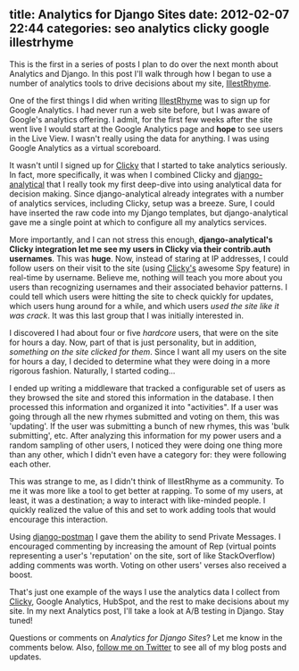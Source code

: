title: Analytics for Django Sites
date: 2012-02-07 22:44
categories: seo analytics clicky google illestrhyme
---
This is the first in a series of posts I plan to do over the next month about Analytics and Django. In this post I'll walk through how I began to use a number of analytics tools to
drive decisions about my site, [IllestRhyme](http://www.illestrhyme.com).

One of the first things I did when writing
[IllestRhyme](http://www.illestrhyme.com) was to sign up for Google
Analytics. I had never run a web site before, but I was aware of
Google's analytics offering. I admit, for the first few weeks after the
site went live I would start at the Google Analytics page and __hope__ to
see users in the Live View. I wasn't really using the data for anything.
I was using Google Analytics as a virtual scoreboard.

It wasn't until I signed up for [Clicky](http://getclicky.com/66528953)
that I started to take analytics seriously. In fact, more specifically,
it was when I combined Clicky and
[django-analytical](https://github.com/jcassee/django-analytical) that I
really took my first deep-dive into using analytical data for decision
making. Since django-analytical already integrates with a number of
analytics services, including Clicky, setup was a breeze. Sure, I could
have inserted the raw code into my Django templates, but
django-analytical gave me a single point at which to configure all my
analytics services. 

More importantly, and I can not stress this enough,
__django-analytical's Clicky integration let me see my users in Clicky via
their contrib.auth usernames__. This was __huge__. Now, instead of
staring at IP addresses, I could follow users on their visit to the site (using
[Clicky's](http://getclicky.com/66528953) awesome Spy feature) in
real-time by username. Believe me, nothing will teach you more about you
users than recognizing usernames and their associated behavior patterns.
I could tell which users were hitting the site to check quickly for
updates, which users hung around for a while, and which users _used the
site like it was crack_. It was this last group that I was initially
interested in.

<!--more-->
I discovered I had about four or five _hardcore_ users, that were on the
site for hours a day. Now, part of that is just personality, but in
addition, _something on the site clicked for them_. Since I want all my
users on the site for hours a day, I decided to determine what they were
doing in a more rigorous fashion. Naturally, I started coding...

I ended up writing a middleware that tracked a configurable set of users as
they browsed the site and stored this information in the database. I
then processed this information and organized it into "activities". If a
user was going through all the new rhymes submitted and voting on them,
this was 'updating'. If the user was submitting a bunch of new rhymes,
this was 'bulk submitting', etc. After analyzing this information for my
power users and a random sampling of other users, I noticed they were doing one thing more than any other,
which I didn't even have a category for: they were following each other.

This was strange to me, as I didn't think of IllestRhyme as a community.
To me it was more like a tool to get better at rapping. To some of my users, at least, it
was a destination; a way to interact with like-minded people. I quickly
realized the value of this and set to work adding tools that would
encourage this interaction.

Using
[django-postman](https://bitbucket.org/psam/django-postman/wiki/Home) I
gave them the ability to send Private Messages. I encouraged commenting
by increasing the amount of Rep (virtual points representing a user's
'reputation' on the site, sort of like StackOverflow) adding comments
was worth. Voting on other users' verses also received a boost. 

That's just one example of the ways I use the analytics data I collect
from [Clicky](http://getclicky.com/66528953), Google Analytics, HubSpot,
and the rest to make decisions about my site. In my next Analytics post,
I'll take a look at A/B testing in Django. Stay tuned!

Questions or comments on _Analytics for Django Sites_? Let me know in the comments below. Also, [follow me on Twitter](http://www.twitter.com/jeffknupp) to see all of my blog posts and updates.
